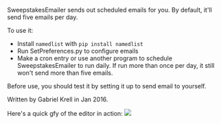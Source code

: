 SweepstakesEmailer sends out scheduled emails for you.  By default, it'll send five emails per day.

To use it:
 - Install `namedlist` with `pip install namedlist`
 - Run SetPreferences.py to configure emails
 - Make a cron entry or use another program to schedule SweepstakesEmailer to run daily.  If run more than once per day, it still won't send more than five emails.

Before use, you should test it by setting it up to send email to yourself.

Written by Gabriel Krell in Jan 2016.

Here's a quick gfy of the editor in action:
[![](http://i.imgur.com/TN6KEFz.png)](https://gfycat.com/IlliterateBrownFerret)
